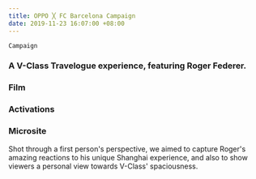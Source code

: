 ```yaml
---
title: OPPO ╳ FC Barcelona Campaign
date: 2019-11-23 16:07:00 +08:00
---
```


`Campaign`

<h3>A V-Class Travelogue experience, featuring Roger Federer.</h3>

<h3>Film</h3>

<h3>Activations</h3>

<h3>Microsite</h3>



<p>Shot through a first person's perspective, we aimed to capture Roger's amazing reactions to his unique Shanghai experience, and also to show viewers a personal view towards V-Class' spaciousness.</p>

<!--<p><video width="100%" preload="metadata" controls="" autostart="0" loop="">
  <source src="https://s3.amazonaws.com/kitmeng.com/img/2019-v-class-roger-federer/01_1.mp4" type="video/mp4">
  Your browser does not support HTML5 video.
</video></p>-->

<div class="whitespace"></div>